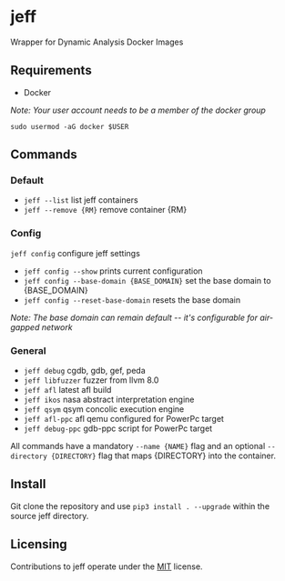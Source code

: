 # jeff
Wrapper for Dynamic Analysis Docker Images

## Requirements
- Docker

*Note: Your user account needs to be a member of the docker group*

```sudo usermod -aG docker $USER```

## Commands
### Default
- ```jeff --list``` list jeff containers
- ```jeff --remove {RM}``` remove container {RM}

### Config
```jeff config``` configure jeff settings
- ```jeff config --show``` prints current configuration
- ```jeff config --base-domain {BASE_DOMAIN}``` set the base domain to {BASE_DOMAIN}
- ```jeff config --reset-base-domain``` resets the base domain

*Note: The base domain can remain default -- it's configurable for air-gapped network*

### General
- ```jeff debug``` cgdb, gdb, gef, peda
- ```jeff libfuzzer``` fuzzer from llvm 8.0
- ```jeff afl``` latest afl build
- ```jeff ikos``` nasa abstract interpretation  engine
- ```jeff qsym``` qsym concolic execution engine
- ```jeff afl-ppc``` afl qemu configured for PowerPc target
- ```jeff debug-ppc``` gdb-ppc script for PowerPc target

All commands have a mandatory ```--name {NAME}``` flag and an optional ```--directory {DIRECTORY}``` flag that maps {DIRECTORY} into the container.

## Install
Git clone the repository and use ```pip3 install . --upgrade``` within the source jeff directory.

## Licensing
Contributions to jeff operate under the [MIT](https://github.com/JeffJerseyCow/jeff/blob/master/LICENSE) license.
